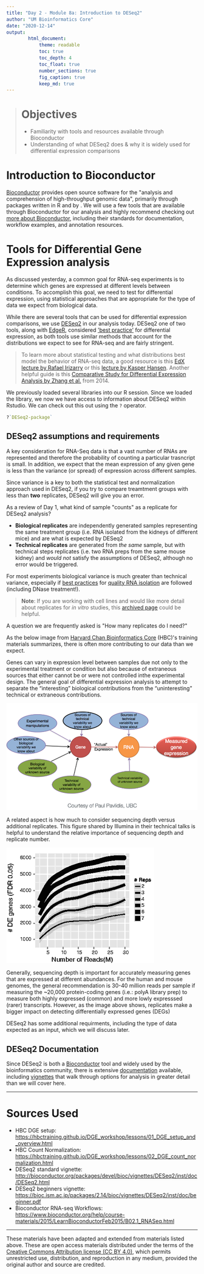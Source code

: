 ```yaml
---
title: "Day 2 - Module 8a: Introduction to DESeq2"
author: "UM Bioinformatics Core"
date: "2020-12-14"
output:
        html_document:
            theme: readable
            toc: true
            toc_depth: 4
            toc_float: true
            number_sections: true
            fig_caption: true
            keep_md: true
---
```


<!--- Allow the page to be wider --->
<style>
    body .main-container {
        max-width: 1200px;
    }
</style>
> # Objectives
> * Familiarity with tools and resources available through Bioconductor
> * Understanding of what DESeq2 does & why it is widely used for differential expression comparisons



# Introduction to Bioconductor

[Bioconductor](https://www.bioconductor.org/) provides open source software for the "analysis and comprehension of high-throughput genomic data", primarily through packages written in R and by . We will use a few tools that are available through Bioconductor for our analysis and highly recommend checking out [more about Bioconductor](https://www.bioconductor.org/about/), including their standards for documentation, workflow examples, and annotation resources.

# Tools for Differential Gene Expression analysis

As discussed yesterday, a common goal for RNA-seq experiments is to determine which genes are expressed at different levels between conditions. To accomplish this goal, we need to test for differential expression, using statistical approaches that are appropriate for the type of data we expect from biological data.

While there are several tools that can be used for differential expression comparisons, we use [DESeq2](https://bioconductor.org/packages/release/bioc/html/DESeq2.html) in our analysis today. DESeq2 one of two tools, along with [EdgeR](https://bioconductor.org/packages/release/bioc/html/edgeR.html), considered ['best practice'](https://bmcbioinformatics.biomedcentral.com/articles/10.1186/1471-2105-14-91) for differential expression, as both tools use similar methods that account for the distributions we expect to see for RNA-seq and are fairly stringent.

> To learn more about statistical testing and what distributions best model the behavior of RNA-seq data, a good resource is this [EdX lecture by Rafael Irizarry](https://www.youtube.com/watch?v=HK7WKsL3c2w&feature=youtu.be) or this [lecture by Kasper Hansen](https://www.youtube.com/watch?v=C8RNvWu7pAw). Another helpful guide is this [Comparative Study for Differential Expression Analysis by Zhang et al.](https://journals.plos.org/plosone/article?id=10.1371/journal.pone.0103207) from 2014.

We previously loaded several libraries into our R session. Since we loaded the library, we now we have access to information about DESeq2 within Rstudio. We can check out this out using the `?` operator.

```r
?`DESeq2-package`
```

## DESeq2 assumptions and requirements

A key consideration for RNA-Seq data is that a vast number of RNAs are represented and therefore the probability of counting a particular trasncript is small. In addition, we expect that the mean expression of any given gene is less than the variance (or spread) of expression across different samples.

Since variance is a key to both the statistical test and normalization approach used in DESeq2, if you try to compare treamtment groups with less than **two** replicates, DESeq2 will give you an error.

As a review of Day 1, what kind of sample "counts" as a replicate for DESeq2 analysis?

* **Biological replicates** are independently generated samples representing the same treatment group (i.e. RNA isolated from the kidneys of different mice) and are what is expected by DESeq2
* **Technical replicates** are generated from *the same* sample, but with technical steps replicates (i.e. two RNA preps from the same mouse kidney) and *would not* satisfy the assumptions of DESeq2, although no error would be triggered.

For most experiments biological variance is much greater than technical variance, especially if [best practices](https://www.txgen.tamu.edu/faq/rna-isolation-best-practices/) for [quality RNA isolation](https://www.biocompare.com/Bench-Tips/128790-Four-Tips-for-Perfecting-RNA-Isolation/) are followed (including DNase treatment!).

> **Note**: If you are working with cell lines and would like more detail about replicates for *in vitro* studies, this [archived page](https://web-archive-org.proxy.lib.umich.edu/web/20170807192514/http://www.labstats.net:80/articles/cell_culture_n.html) could be helpful.

A question we are frequently asked is "How many replicates do I need?"

As the below image from [Harvard Chan Bioinformatics Core](https://hbctraining.github.io/DGE_workshop/lessons/01_DGE_setup_and_overview.html) (HBC)'s training materials summarizes, there is often more contributing to our data than we expect. 

Genes can vary in expression level between samples due not only to the experimental treatment or condition but also because of extraneous sources that either cannot be or were not controlled inthe experimental design. The general goal of differential expression analysis to attempt to separate the “interesting” biological contributions from the “uninteresting” technical or extraneous contributions.


![](./images/de_variation.png)


A related aspect is how much to consider sequencing depth versus additional replicates. This figure shared by Illumina in their technical talks is helpful to understand the relative importance of sequencing depth and replicate number.


![](./images/de_replicates_img.png)


Generally, sequencing depth is important for accurately measuring genes that are expressed at different abundances. For the human and mouse genomes, the general recommendation is 30-40 million reads per sample if measuring the ~20,000  protein-coding genes (i.e.: polyA library prep) to measure both highly expressed (common) and more lowly expresssed (rarer) transcripts. However, as the image above shows, replicates make a bigger impact on detecting differentially expressed genes (DEGs)

DESeq2 has some additional requirments, including the type of data expected as an input, which we will discuss later.

## DESeq2 Documentation

Since DESeq2 is both a [Bioconductor](https://www.bioconductor.org/help/package-vignettes/) tool and widely used by the bioinformatics community, there is extensive [documentation](https://bioconductor.org/packages/3.12/bioc/manuals/DESeq2/man/DESeq2.pdf) available, including [vignettes](http://master.bioconductor.org/packages/release/workflows/vignettes/rnaseqGene/inst/doc/rnaseqGene.html#preparing-count-matrices) that walk through options for analysis in greater detail than we will cover here.  

---

# Sources Used
* HBC DGE setup: https://hbctraining.github.io/DGE_workshop/lessons/01_DGE_setup_and_overview.html
* HBC Count Normalization: https://hbctraining.github.io/DGE_workshop/lessons/02_DGE_count_normalization.html
* DESeq2 standard vignette: http://bioconductor.org/packages/devel/bioc/vignettes/DESeq2/inst/doc/DESeq2.html
* DESeq2 beginners vignette: https://bioc.ism.ac.jp/packages/2.14/bioc/vignettes/DESeq2/inst/doc/beginner.pdf
* Bioconductor RNA-seq Workflows: https://www.bioconductor.org/help/course-materials/2015/LearnBioconductorFeb2015/B02.1_RNASeq.html



---

These materials have been adapted and extended from materials listed above. These are open access materials distributed under the terms of the [Creative Commons Attribution license (CC BY 4.0)](http://creativecommons.org/licenses/by/4.0/), which permits unrestricted use, distribution, and reproduction in any medium, provided the original author and source are credited.
